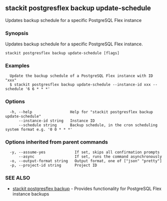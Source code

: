 ## stackit postgresflex backup update-schedule

Updates backup schedule for a specific PostgreSQL Flex instance

### Synopsis

Updates backup schedule for a specific PostgreSQL Flex instance.

```
stackit postgresflex backup update-schedule [flags]
```

### Examples

```
  Update the backup schedule of a PostgreSQL Flex instance with ID "xxx"
  $ stackit postgresflex backup update-schedule --instance-id xxx --schedule '6 6 * * *'
```

### Options

```
  -h, --help                 Help for "stackit postgresflex backup update-schedule"
      --instance-id string   Instance ID
      --schedule string      Backup schedule, in the cron scheduling system format e.g. '0 0 * * *'
```

### Options inherited from parent commands

```
  -y, --assume-yes             If set, skips all confirmation prompts
      --async                  If set, runs the command asynchronously
  -o, --output-format string   Output format, one of ["json" "pretty"]
  -p, --project-id string      Project ID
```

### SEE ALSO

* [stackit postgresflex backup](./stackit_postgresflex_backup.md)	 - Provides functionality for PostgreSQL Flex instance backups

